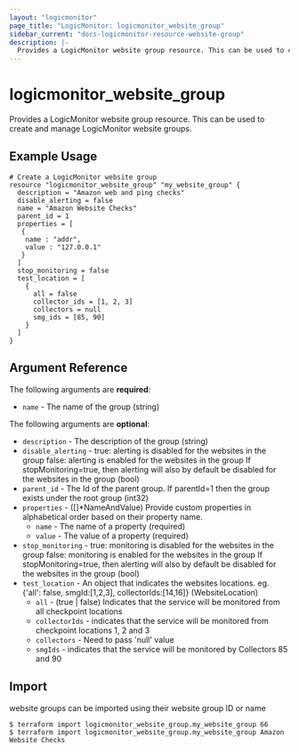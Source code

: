 ```yaml
---
layout: "logicmonitor"
page_title: "LogicMonitor: logicmonitor_website_group"
sidebar_current: "docs-logicmonitor-resource-website-group"
description: |-
  Provides a LogicMonitor website group resource. This can be used to create and manage LogicMonitor website groups.
---
```


# logicmonitor_website_group

Provides a LogicMonitor website group resource. This can be used to create and manage LogicMonitor website groups.

## Example Usage
```hcl
# Create a LogicMonitor website group
resource "logicmonitor_website_group" "my_website_group" {
  description = "Amazon web and ping checks"
  disable_alerting = false
  name = "Amazon Website Checks"
  parent_id = 1
  properties = [
   {
    name : "addr",
    value : "127.0.0.1"
   }  
  ]
  stop_monitoring = false
  test_location = [
    {
      all = false
      collector_ids = [1, 2, 3]
      collectors = null
      smg_ids = [85, 90]
    }
  ]
}
```

## Argument Reference

The following arguments are **required**:
* `name` - The name of the group
   (string)

The following arguments are **optional**:
* `description` - The description of the group (string)
* `disable_alerting` - true: alerting is disabled for the websites in the group
false: alerting is enabled for the websites in the group
If stopMonitoring=true, then alerting will also by default be disabled for the websites in the group (bool)
* `parent_id` - The Id of the parent group. If parentId=1 then the group exists under the root  group (int32)
* `properties` -  ([]*NameAndValue)
    Provide custom properties in alphabetical order based on their property name.
  + `name` - The name of a property (required)
  + `value` - The value of a property (required)
* `stop_monitoring` - true: monitoring is disabled for the websites in the group
false: monitoring is enabled for the websites in the group
If stopMonitoring=true, then alerting will also by default be disabled for the websites in the group (bool)
* `test_location` - An object that indicates the websites locations.
eg. {'all': false, smgId:[1,2,3], collectorIds:[14,16]} (WebsiteLocation)
  + `all` - (true | false) Indicates that the service will be monitored from all checkpoint locations
  + `collectorIds` - indicates that the service will be monitored from checkpoint locations 1, 2 and 3
  + `collectors` - Need to pass 'null' value
  + `smgIds` - indicates that the service will be monitored by Collectors 85 and 90

## Import

website groups can be imported using their website group ID or name
```
$ terraform import logicmonitor_website_group.my_website_group 66
$ terraform import logicmonitor_website_group.my_website_group Amazon Website Checks
```